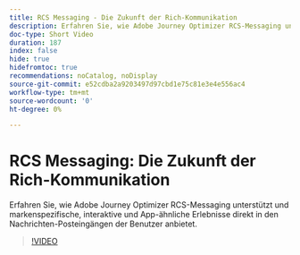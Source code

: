 ```yaml
---
title: RCS Messaging - Die Zukunft der Rich-Kommunikation
description: Erfahren Sie, wie Adobe Journey Optimizer RCS-Messaging unterstützt und markenspezifische, interaktive und App-ähnliche Erlebnisse direkt in den Nachrichten-Posteingängen der Benutzer anbietet.
doc-type: Short Video
duration: 187
index: false
hide: true
hidefromtoc: true
recommendations: noCatalog, noDisplay
source-git-commit: e52cdba2a9203497d97cbd1e75c81e3e4e556ac4
workflow-type: tm+mt
source-wordcount: '0'
ht-degree: 0%

---
```



# RCS Messaging: Die Zukunft der Rich-Kommunikation

Erfahren Sie, wie Adobe Journey Optimizer RCS-Messaging unterstützt und markenspezifische, interaktive und App-ähnliche Erlebnisse direkt in den Nachrichten-Posteingängen der Benutzer anbietet.

<!-- 72_S520_3442520_186_rcs-messaging-the-future-of-rich-communication -->
>[!VIDEO](https://video.tv.adobe.com/v/3460375/?learn=on&enablevpops=true&captions=ger)
